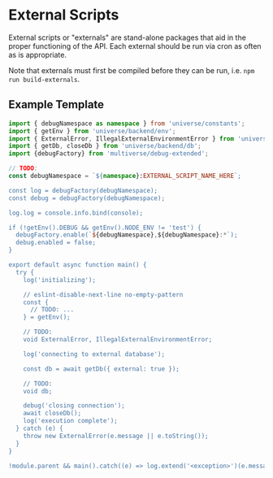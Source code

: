 # External Scripts

External scripts or "externals" are stand-alone packages that aid in the proper
functioning of the API. Each external should be run via cron as often as is
appropriate.

Note that externals must first be compiled before they can be run, i.e.
`npm run build-externals`.

## Example Template

```Typescript
import { debugNamespace as namespace } from 'universe/constants';
import { getEnv } from 'universe/backend/env';
import { ExternalError, IllegalExternalEnvironmentError } from 'universe/backend/error';
import { getDb, closeDb } from 'universe/backend/db';
import {debugFactory} from 'multiverse/debug-extended';

// TODO:
const debugNamespace = `${namespace}:EXTERNAL_SCRIPT_NAME_HERE`;

const log = debugFactory(debugNamespace);
const debug = debugFactory(debugNamespace);

log.log = console.info.bind(console);

if (!getEnv().DEBUG && getEnv().NODE_ENV != 'test') {
  debugFactory.enable(`${debugNamespace},${debugNamespace}:*`);
  debug.enabled = false;
}

export default async function main() {
  try {
    log('initializing');

    // eslint-disable-next-line no-empty-pattern
    const {
      // TODO: ...
    } = getEnv();

    // TODO:
    void ExternalError, IllegalExternalEnvironmentError;

    log('connecting to external database');

    const db = await getDb({ external: true });

    // TODO:
    void db;

    debug('closing connection');
    await closeDb();
    log('execution complete');
  } catch (e) {
    throw new ExternalError(e.message || e.toString());
  }
}

!module.parent && main().catch((e) => log.extend('<exception>')(e.message || e.toString()));
```
